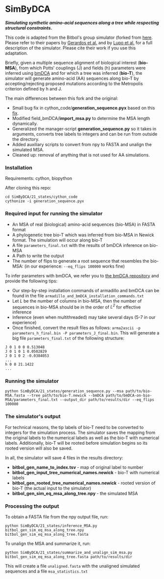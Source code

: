 # SimByDCA

**_Simulating synthetic amino-acid sequences along a tree while respecting structural constraints._**

This code is adapted from the Bitbol's group simulator (forked from [here](https://github.com/Bitbol-Lab/Phylogeny-Partners/tree/v2.0). Please refer to their papers by [Gerardos et al.](https://journals.plos.org/ploscompbiol/article?id=10.1371/journal.pcbi.1010147) and by [Lupo et al.](https://www.nature.com/articles/s41467-022-34032-y) for a full description of the simulator. Please cite their work if you use this adaptation.

Briefly, given a multiple sequence alignment of biological interest (**bio-MSA**), from which Potts' couplings (J) and fields (h) parameters were inferred using [bmDCA](https://github.com/ranganathanlab/bmDCA.git) and for which a tree was inferred (**bio-T**), the simulator will generate amino-acid (AA) sequences along bio-T by accepting/rejecting proposed mutations according to the Metropolis criterion defined by h and J.

The main differences between this fork and the original:
* Small bug fix in cython_code/**generation_sequence.pyx** based on this [fix](https://github.com/Bitbol-Lab/Phylogeny-ESM2/blob/4d75497116427948de2bb1d7722483e3b95f3781/MSAGenerator/MSAGenerator.py#L52-L55).
* Modified field_bmDCA/**import_msa.py** to determine the MSA length dynamically.
* Generalized the manager-script **generation_sequence.py** so it takes in arguments, converts tree labels to integers and can be run from outside the directory.
* Added auxiliary scripts to convert from npy to FASTA and unalign the simulated MSA.
* Cleaned up: removal of anything that is not used for AA simulations.

### Installation

Requirements: cython, biopython

After cloning this repo: 
```
cd SimByDCA/21_states/cython_code
cythonize -i generation_sequence.pyx
```

### Required input for running the simulator

* An MSA of real (biological) amino-acid sequences (bio-MSA) in FASTA format
* A phylogenetic tree bio-T which was inferred from bio-MSA in Newick format. The simulation will occur along bio-T
* A file `parameters_final.txt` with the results of bmDCA inference on bio-MSA
* A Path to write the output
* The number of flips to generate a root sequence that resembles the bio-MSA: (in our experience: `--eq_flips 100000` works fine)

To infer parameters with bmDCA, we refer you to [the bmDCA repository](https://github.com/ranganathanlab/bmDCA.git) and provide the following tips:
* Our step-by-step installation commands of armadillo and bmDCA can be found in the file `armadillo_and_bmDCA_installation_commands.txt`
* Let _L_ be the number of columns in bio-MSA, then the number of sequences in bio-MSA should be in the order of _L<sup>2</sup>_ for effective inference
* Inference (even when multithreaded) may take several days (5-7 in our experience)
* Once finished, convert the result files as follows:
  `arma2ascii -p parameters_h_final.bin -P parameters_J_final.bin`. This will generate a big file `parameters_final.txt` of the following structure:
```
J 0 1 0 0 0.513048
J 0 1 0 1 0.0502829
J 0 1 0 2 -0.0384053
...
h 0 0 21.1422
...
```
### Running the simulator

```
python SimByDCA/21_states/generation_sequence.py --msa path/to/bio-MSA.fasta --tree path/to/bio-T.newick --bmDCA path/to/bmDCA-on-bio-MSA/parameters_final.txt --output_dir path/to/results/dir --eq_flips 100000
```
### The simulator's output
For technical reasons, the tip labels of bio-T need to be converted to integers for the simulation process. The simulator saves the mapping from the original labels to the numerical labels as well as the bio-T with numerical labels. Additionally, bio-T will be rooted before simulation begins so its rooted version will also be saved.

In all, the simulator will save 4 files in the results directory:
* **bitbol_gen_name_to_index.tsv** - map of original label to number
* **bitbol_gen_input_tree_numerical_names.newick** - bio-T with numerical labels
* **bitbol_gen_rooted_tree_numerical_names.newick** - rooted version of bio-T (the actual input to the simulator)
* **bitbol_gen_sim_eq_msa_along_tree.npy** - the simulated MSA

### Processing the output

To obtain a FASTA file from the npy output file, run:
```
python SimByDCA/21_states/inference_MSA.py bitbol_gen_sim_eq_msa_along_tree.npy bitbol_gen_sim_eq_msa_along_tree.fasta
```

To unalign the MSA and summarize it, run:
```
python SimByDCA/21_states/summarize_and_unalign_sim_msa.py bitbol_gen_sim_eq_msa_along_tree.fasta path/to/results/dir
```
This will create a file `unaligned.fasta` with the unaligned simulated sequences and a file `msa_statistics.txt`
